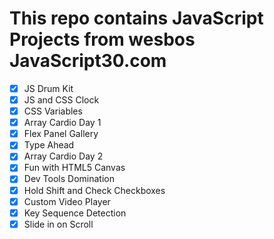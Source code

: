 # This repo contains JavaScript Projects from wesbos JavaScript30.com

- [x] JS Drum Kit
- [x] JS and CSS Clock
- [x] CSS Variables
- [x] Array Cardio Day 1
- [x] Flex Panel Gallery
- [x] Type Ahead
- [x] Array Cardio Day 2
- [x] Fun with HTML5 Canvas
- [x] Dev Tools Domination
- [x] Hold Shift and Check Checkboxes
- [x] Custom Video Player
- [x] Key Sequence Detection
- [x] Slide in on Scroll
